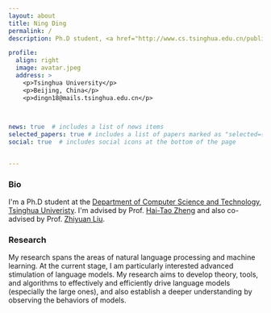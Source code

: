 ```yaml
---
layout: about
title: Ning Ding
permalink: /
description: Ph.D student, <a href="http://www.cs.tsinghua.edu.cn/publish/csen/index.html/">Computer Science</a>, <a href="https://www.tsinghua.edu.cn/en/">Tsinghua University</a>. 

profile:
  align: right
  image: avatar.jpeg
  address: >
    <p>Tsinghua University</p>
    <p>Beijing, China</p>
    <p>dingn18@mails.tsinghua.edu.cn</p>
 


news: true  # includes a list of news items
selected_papers: true # includes a list of papers marked as "selected={true}"
social: true  # includes social icons at the bottom of the page


---
```


### Bio
I'm a Ph.D student at the [Department of Computer Science and Technology](http://www.cs.tsinghua.edu.cn/publish/csen/index.html/), [Tsinghua Univeristy](https://www.tsinghua.edu.cn/en/). I'm advised by Prof. [Hai-Tao Zheng](https://dblp.org/pid/20/134.html) and also co-advised by Prof. [Zhiyuan Liu](http://nlp.csai.tsinghua.edu.cn/~lzy/).

### Research
My research spans the areas of natural language processing and machine learning. At the current stage, I am particularly interested advanced stimulation of language models. My research aims to develop theory, tools, and algorithms to effectively and efficiently drive language models (especially the large ones), and also establish a deeper understanding by observing the behaviors of models.

